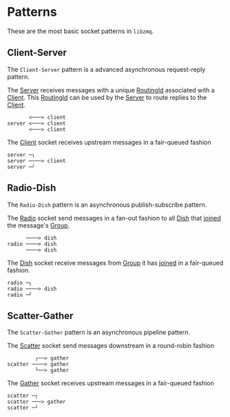 # Patterns

These are the most basic socket patterns in `libzmq`.

## Client-Server

The `Client-Server` pattern is a advanced asynchronous request-reply pattern.

The [Server] receives messages with a unique [RoutingId] associated with a
[Client]. This [RoutingId] can be used by the [Server] to route replies to the
[Client].
```
       <───> client
server <───> client
       <───> client

```

The [Client] socket receives upstream messages in a fair-queued fashion
```
server ─┐
server ────> client
server ─┘
```

## Radio-Dish

The `Radio-Dish` pattern is an asynchronous publish-subscribe pattern.

The [Radio] socket send messages in a fan-out fashion to all [Dish]
that [joined] the message's [Group].
```
      ────> dish
radio ────> dish
      ────> dish
```

The [Dish] socket receive messages from [Group] it has [joined] in a
fair-queued fashion.
```
radio ─┐
radio ────> dish
radio ─┘
```

## Scatter-Gather

The `Scatter-Gather` pattern is an asynchronous pipeline pattern.

The [Scatter] socket send messages downstream in a round-robin fashion
```
         ┌──> gather
scatter ────> gather
         └──> gather
```

The [Gather] socket receives upstream messages in a fair-queued fashion
```
scatter ─┐
scatter ───> gather
scatter ─┘
```

[Server]: https://docs.rs/libzmq/0.1/libzmq/struct.Server.html
[RoutingId]: https://docs.rs/libzmq/0.1/libzmq/struct.RoutingId.html
[Client]: https://docs.rs/libzmq/0.1/libzmq/struct.Client.html
[Radio]: https://docs.rs/libzmq/0.1/libzmq/struct.Radio.html
[Dish]: https://docs.rs/libzmq/0.1/libzmq/struct.Dish.html
[Group]: https://docs.rs/libzmq/0.1/libzmq/struct.Group.html
[Scatter]: https://docs.rs/libzmq/0.1/libzmq/struct.Scatter.html
[Gather]: https://docs.rs/libzmq/0.1/libzmq/struct.Gather.html
[joined]: https://docs.rs/libzmq/0.1/libzmq/struct.Dish.html#method.join
